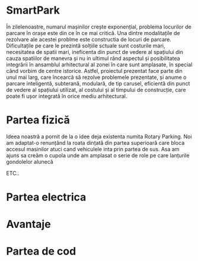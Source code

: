 # SmartPark

În zilelenoastre, numarul mașinilor crește exponențial, problema locurilor de parcare în orașe este din ce în ce mai critică. Una dintre modalitațile de rezolvare ale acestei problme este constructia de locuri de parcare. Dificultațile pe care le prezintă solțiile sctuale sunt costurile mari, necesitatea de spatii mari, ineficenta din punct de vedere al spațiului din cauza spatiilor de manevra și nu in ultimul rând aspectul și posibilitatea integrării în ansamblul arhitectural al zonei în care sunt amplasate, în special când vorbim de centre istorice.
Astfel, proiectul prezentat face parte din unul mai larg, care încearcă să rezolve problemele prezentate, și anume o parcare inteligentă, subterană, modulară, de tip carusel, eficientă din punct de vedere al spațiului utilizat, al costului și al timpului de construcție, care poate fi ușor integrată în orice mediu arhitectural.

# Partea fizică

Ideea noastră a pornit de la o idee deja existenta numita Rotary Parking. Noi am adaptat-o renunțând la roata dințată din partea superioară care bloca accesul masinilor atuci cand vehiculele inta prin partea de sus. Asa am ajuns sa creăm o cupola unde am amplasat o serie de role pe care lanțurile gondolelor alunecă  

ETC..

# Partea electrica

# Avantaje

# Partea de cod
